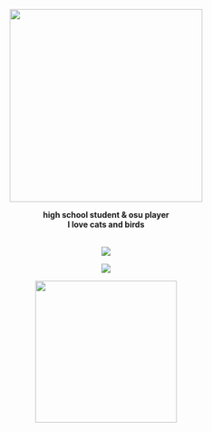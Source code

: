 
<p align="center"> 
<kbd><img src="https://cdn.discordapp.com/attachments/893072304714678272/950233655832379432/unknown.png" height="340">
</a>
  </p>

<p align="center">
  <b>high school student & osu player<br>I love cats and birds</b><br><br>
  
  <p align="center"><a href="https://steamcommunity.com/id/NotNowest/"><img src="https://img.shields.io/badge/Steam-000000?style=for-the-badge&logo=steam&logoColor=white">
</p>
  </a>
<p align="center"> <a href=""><img src="https://img.shields.io/badge/Discord-000000?style=for-the-badge&logo=discord&logoColor=white">

  </a>
</p>

<p align="center">
<a href="https://open.spotify.com/user/ppfwqztl62ad6e157qh342vzm"><img src="https://user-images.githubusercontent.com/84101654/156964670-0639940e-c1c0-45f0-af6f-16c627a24e05.png" height="250" weight>

</p>


